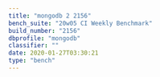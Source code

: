 ```yaml
---
title: "mongodb 2 2156"
bench_suite: "20w05 CI Weekly Benchmark"
build_number: "2156"
dbprofile: "mongodb"
classifier: ""
date: 2020-01-27T03:30:21
type: "bench"
---
```

